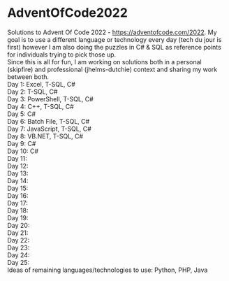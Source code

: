 # AdventOfCode2022
Solutions to Advent Of Code 2022 - https://adventofcode.com/2022. My goal is to use a different language or technology every day (tech du jour is first) however I am also doing the puzzles in C# & SQL as reference points for individuals trying to pick those up. \
Since this is all for fun, I am working on solutions both in a personal (skipfire) and professional (jhelms-dutchie) context and sharing my work between both. \
Day 1: Excel, T-SQL, C# \
Day 2: T-SQL, C# \
Day 3: PowerShell, T-SQL, C# \
Day 4: C++, T-SQL, C# \
Day 5: C# \
Day 6: Batch File, T-SQL, C# \
Day 7: JavaScript, T-SQL, C# \
Day 8: VB.NET, T-SQL, C# \
Day 9: C# \
Day 10: C# \
Day 11: \
Day 12: \
Day 13: \
Day 14: \
Day 15: \
Day 16: \
Day 17: \
Day 18: \
Day 19: \
Day 20: \
Day 21: \
Day 22: \
Day 23: \
Day 24: \
Day 25: \
Ideas of remaining languages/technologies to use: Python, PHP, Java
